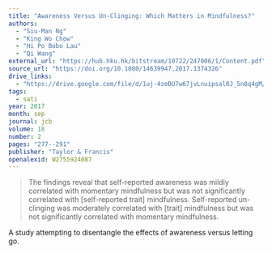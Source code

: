 ```yaml
---
title: "Awareness Versus Un-Clinging: Which Matters in Mindfulness?"
authors:
  - "Siu-Man Ng"
  - "King Wo Chow"
  - "Hi Po Bobo Lau"
  - "Qi Wang"
external_url: "https://hub.hku.hk/bitstream/10722/247006/1/Content.pdf"
source_url: "https://doi.org/10.1080/14639947.2017.1374326"
drive_links:
  - "https://drive.google.com/file/d/1uj-4zeDU7w67jvLnuipsal0J_5n8q4gM/view?usp=drivesdk"
tags:
  - sati
year: 2017
month: sep
journal: jcb
volume: 18
number: 2
pages: "277--291"
publisher: "Taylor & Francis"
openalexid: W2755924087
---
```


> The findings reveal that self-reported awareness was mildly correlated with momentary mindfulness but was not significantly correlated with [self-reported trait] mindfulness.
> Self-reported un-clinging was moderately correlated with [trait] mindfulness but was not significantly correlated with momentary mindfulness.

A study attempting to disentangle the effects of awareness versus letting go.
